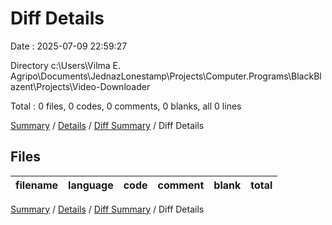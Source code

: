 # Diff Details

Date : 2025-07-09 22:59:27

Directory c:\\Users\\Vilma E. Agripo\\Documents\\JednazLonestamp\\Projects\\Computer.Programs\\BlackBlazent\\Projects\\Video-Downloader

Total : 0 files,  0 codes, 0 comments, 0 blanks, all 0 lines

[Summary](results.md) / [Details](details.md) / [Diff Summary](diff.md) / Diff Details

## Files
| filename | language | code | comment | blank | total |
| :--- | :--- | ---: | ---: | ---: | ---: |

[Summary](results.md) / [Details](details.md) / [Diff Summary](diff.md) / Diff Details